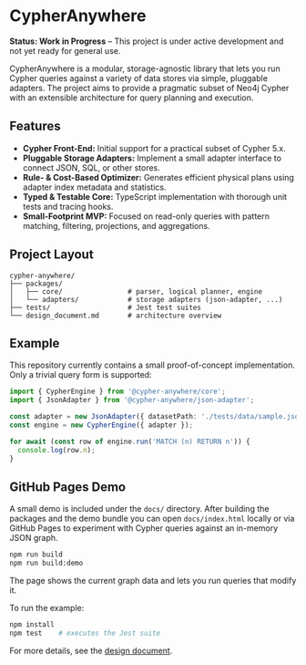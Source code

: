 # CypherAnywhere

**Status: Work in Progress** – This project is under active development and not yet ready for general use.

CypherAnywhere is a modular, storage-agnostic library that lets you run Cypher queries against a variety of data stores via simple, pluggable adapters. The project aims to provide a pragmatic subset of Neo4j Cypher with an extensible architecture for query planning and execution.

## Features

- **Cypher Front-End:** Initial support for a practical subset of Cypher 5.x.
- **Pluggable Storage Adapters:** Implement a small adapter interface to connect JSON, SQL, or other stores.
- **Rule- & Cost-Based Optimizer:** Generates efficient physical plans using adapter index metadata and statistics.
- **Typed & Testable Core:** TypeScript implementation with thorough unit tests and tracing hooks.
- **Small-Footprint MVP:** Focused on read-only queries with pattern matching, filtering, projections, and aggregations.

## Project Layout

```text
cypher-anywhere/
├── packages/
│   ├── core/                # parser, logical planner, engine
│   └── adapters/            # storage adapters (json-adapter, ...)
├── tests/                   # Jest test suites
└── design_document.md       # architecture overview
```

## Example

This repository currently contains a small proof-of-concept implementation. Only a trivial query form is supported:

```ts
import { CypherEngine } from '@cypher-anywhere/core';
import { JsonAdapter } from '@cypher-anywhere/json-adapter';

const adapter = new JsonAdapter({ datasetPath: './tests/data/sample.json' });
const engine = new CypherEngine({ adapter });

for await (const row of engine.run('MATCH (n) RETURN n')) {
  console.log(row.n);
}
```

## GitHub Pages Demo

A small demo is included under the `docs/` directory. After building the
packages and the demo bundle you can open `docs/index.html` locally or via
GitHub Pages to experiment with Cypher queries against an in-memory JSON
graph.

```bash
npm run build
npm run build:demo
```

The page shows the current graph data and lets you run queries that modify it.

To run the example:

```bash
npm install
npm test    # executes the Jest suite
```

For more details, see the [design document](./design_document.md).

